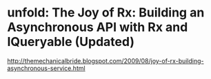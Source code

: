 <!--
id: 199114478
link: http://kevinisom.info/post/199114478/unfold-the-joy-of-rx-building-an-asynchronous-api
slug: unfold-the-joy-of-rx-building-an-asynchronous-api
date: Tue Sep 29 2009 01:13:15 GMT+1300 (NZDT)
raw: {"blog_name":"kevinisom","id":199114478,"post_url":"http://kevinisom.info/post/199114478/unfold-the-joy-of-rx-building-an-asynchronous-api","slug":"unfold-the-joy-of-rx-building-an-asynchronous-api","type":"link","date":"2009-09-28 12:13:15 GMT","timestamp":1254139995,"state":"published","format":"html","reblog_key":"Wu9qBVGa","tags":[],"short_url":"http://tmblr.co/Zw68YyBtZxk","highlighted":[],"feed_item":"http://themechanicalbride.blogspot.com/2009/08/joy-of-rx-building-asynchronous-service.html","from_feed_id":"650234","note_count":0,"title":"unfold: The Joy of Rx: Building an Asynchronous API with Rx and IQueryable (Updated)","url":"http://themechanicalbride.blogspot.com/2009/08/joy-of-rx-building-asynchronous-service.html","description":""}
publish: 2009-09-029
tags: 
title: unfold: The Joy of Rx: Building an Asynchronous API with Rx and IQueryable (Updated)
-->


unfold: The Joy of Rx: Building an Asynchronous API with Rx and IQueryable (Updated)
====================================================================================

<http://themechanicalbride.blogspot.com/2009/08/joy-of-rx-building-asynchronous-service.html>

